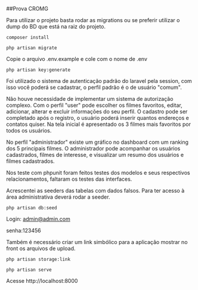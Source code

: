 ##Prova CROMG

Para utilizar o projeto basta rodar as migrations ou se preferir utilizar o dump do BD que está na raiz do projeto.

```
composer install
```

```
php artisan migrate
```

Copie o arquivo .env.example e cole com o nome de .env

```
php artisan key:generate
```

Foi utilizado o sistema de autenticação padrão do laravel pela session, com isso você poderá se cadastrar, o perfil padrão é
o de usuário "comum".

Não houve necessidade de implementar um sistema de autorização complexo. Com o perfil "user" pode escolher os filmes favoritos, editar, adicionar, alterar e excluir informações do seu perfil. O cadastro pode ser
completado após o registro, o usuário poderá inserir quantos endereços e contatos quiser.
Na tela inicial é apresentado os 3 filmes mais favoritos por todos os usuários.

No perfil "administrador" existe um gráfico no dashboard com um ranking dos 5 principais filmes. O administrador pode acompanhar os usuários cadastrados, filmes de interesse, e visualizar um resumo dos usuários e filmes cadastrados.

Nos teste com phpunit foram feitos testes dos modelos e seus respectivos relacionamentos, faltaram os testes das interfaces.

Acrescentei as seeders das tabelas  com dados falsos. Para ter acesso à área administrativa deverá rodar a seeder.

```
php artisan db:seed
```

Login: admin@admin.com

senha:123456

Também é necessário criar um link simbólico para a aplicação mostrar no front os arquivos de upload.

```
php artisan storage:link
```

```
php artisan serve
```

Acesse http://localhost:8000
